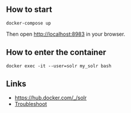 ## How to start

```
docker-compose up
```

Then open [http://localhost:8983](http://localhost:8983) in your browser.

## How to enter the container

```
docker exec -it --user=solr my_solr bash
```


## Links 
- https://hub.docker.com/_/solr
- [Troubleshoot](https://github.com/docker-solr/docker-solr/issues/10)